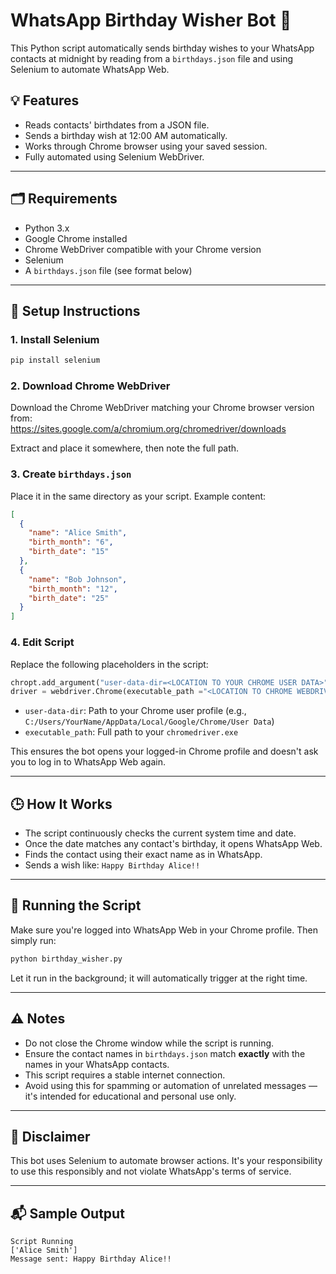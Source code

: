 # WhatsApp Birthday Wisher Bot 🎉

This Python script automatically sends birthday wishes to your WhatsApp contacts at midnight by reading from a `birthdays.json` file and using Selenium to automate WhatsApp Web.

## 💡 Features
- Reads contacts' birthdates from a JSON file.
- Sends a birthday wish at 12:00 AM automatically.
- Works through Chrome browser using your saved session.
- Fully automated using Selenium WebDriver.

---

## 🗂 Requirements

- Python 3.x
- Google Chrome installed
- Chrome WebDriver compatible with your Chrome version
- Selenium
- A `birthdays.json` file (see format below)

---

## 🧾 Setup Instructions

### 1. Install Selenium

```bash
pip install selenium
```

### 2. Download Chrome WebDriver

Download the Chrome WebDriver matching your Chrome browser version from:  
https://sites.google.com/a/chromium.org/chromedriver/downloads

Extract and place it somewhere, then note the full path.

### 3. Create `birthdays.json`

Place it in the same directory as your script. Example content:

```json
[
  {
    "name": "Alice Smith",
    "birth_month": "6",
    "birth_date": "15"
  },
  {
    "name": "Bob Johnson",
    "birth_month": "12",
    "birth_date": "25"
  }
]
```

### 4. Edit Script

Replace the following placeholders in the script:

```python
chropt.add_argument("user-data-dir=<LOCATION TO YOUR CHROME USER DATA>")
driver = webdriver.Chrome(executable_path ="<LOCATION TO CHROME WEBDRIVER>", options = chropt)
```

- `user-data-dir`: Path to your Chrome user profile (e.g., `C:/Users/YourName/AppData/Local/Google/Chrome/User Data`)
- `executable_path`: Full path to your `chromedriver.exe`

This ensures the bot opens your logged-in Chrome profile and doesn't ask you to log in to WhatsApp Web again.

---

## 🕒 How It Works

- The script continuously checks the current system time and date.
- Once the date matches any contact's birthday, it opens WhatsApp Web.
- Finds the contact using their exact name as in WhatsApp.
- Sends a wish like: `Happy Birthday Alice!!`

---

## 🚀 Running the Script

Make sure you're logged into WhatsApp Web in your Chrome profile. Then simply run:

```bash
python birthday_wisher.py
```

Let it run in the background; it will automatically trigger at the right time.

---

## ⚠️ Notes

- Do not close the Chrome window while the script is running.
- Ensure the contact names in `birthdays.json` match **exactly** with the names in your WhatsApp contacts.
- This script requires a stable internet connection.
- Avoid using this for spamming or automation of unrelated messages — it's intended for educational and personal use only.

---

## 📌 Disclaimer

This bot uses Selenium to automate browser actions. It's your responsibility to use this responsibly and not violate WhatsApp's terms of service.

---

## 📬 Sample Output

```
Script Running
['Alice Smith']
Message sent: Happy Birthday Alice!!
```



